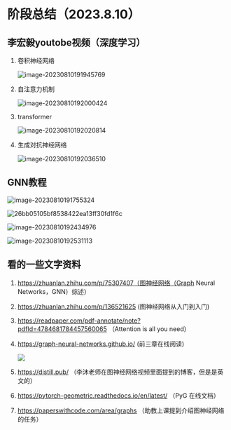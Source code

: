 # 阶段总结（2023.8.10）

## 李宏毅youtobe视频（深度学习）

1. 卷积神经网络

   ![image-20230810191945769](http://image.zzzsleep.icu/202308101919816.png)

2. 自注意力机制

   ![image-20230810192000424](http://image.zzzsleep.icu/202308101920490.png)

3. transformer

   ![image-20230810192020814](http://image.zzzsleep.icu/202308101920869.png)

4. 生成对抗神经网络

   ![image-20230810192036510](http://image.zzzsleep.icu/202308101920573.png)

## GNN教程

![image-20230810191755324](http://image.zzzsleep.icu/202308101918457.png)



![26bb05105bf8538422ea13ff30fd1f6c](http://image.zzzsleep.icu/202308101922254.png)

![image-20230810192434976](http://image.zzzsleep.icu/202308101924077.png)

![image-20230810192531113](http://image.zzzsleep.icu/202308101925239.png)

## 看的一些文字资料

1. https://zhuanlan.zhihu.com/p/75307407（图神经网络（Graph Neural Networks，GNN）综述）

2. https://zhuanlan.zhihu.com/p/136521625 (图神经网络从入门到入门)

3. https://readpaper.com/pdf-annotate/note?pdfId=4784681784457560065 （Attention is all you need）

4. https://graph-neural-networks.github.io/   (前三章在线阅读)

   ![](http://image.zzzsleep.icu/202308101929707.png)

5. https://distill.pub/ （李沐老师在图神经网络视频里面提到的博客，但是是英文的）

6. https://pytorch-geometric.readthedocs.io/en/latest/ （PyG 在线文档）

7. https://paperswithcode.com/area/graphs （助教上课提到介绍图神经网络的任务）